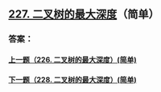 ## [227. 二叉树的最大深度](https://leetcode-cn.com/problems/merge-two-sorted-lists/)（简单）





### 答案：



#### [上一题（226. 二叉树的最大深度）(简单)](https://github.com/sdwwld/leetCode/blob/master/src/main/java/com/wld/java/leetcode/leetCode0226.md)

#### [下一题（228. 二叉树的最大深度）(简单)](https://github.com/sdwwld/leetCode/blob/master/src/main/java/com/wld/java/leetcode/leetCode0228.md)